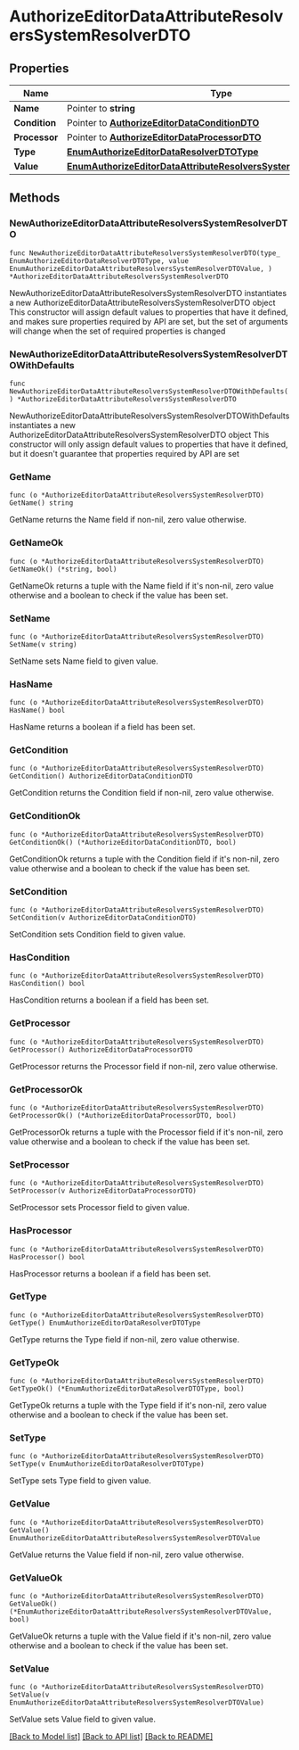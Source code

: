 # AuthorizeEditorDataAttributeResolversSystemResolverDTO

## Properties

Name | Type | Description | Notes
------------ | ------------- | ------------- | -------------
**Name** | Pointer to **string** |  | [optional] 
**Condition** | Pointer to [**AuthorizeEditorDataConditionDTO**](AuthorizeEditorDataConditionDTO.md) |  | [optional] 
**Processor** | Pointer to [**AuthorizeEditorDataProcessorDTO**](AuthorizeEditorDataProcessorDTO.md) |  | [optional] 
**Type** | [**EnumAuthorizeEditorDataResolverDTOType**](EnumAuthorizeEditorDataResolverDTOType.md) |  | 
**Value** | [**EnumAuthorizeEditorDataAttributeResolversSystemResolverDTOValue**](EnumAuthorizeEditorDataAttributeResolversSystemResolverDTOValue.md) |  | 

## Methods

### NewAuthorizeEditorDataAttributeResolversSystemResolverDTO

`func NewAuthorizeEditorDataAttributeResolversSystemResolverDTO(type_ EnumAuthorizeEditorDataResolverDTOType, value EnumAuthorizeEditorDataAttributeResolversSystemResolverDTOValue, ) *AuthorizeEditorDataAttributeResolversSystemResolverDTO`

NewAuthorizeEditorDataAttributeResolversSystemResolverDTO instantiates a new AuthorizeEditorDataAttributeResolversSystemResolverDTO object
This constructor will assign default values to properties that have it defined,
and makes sure properties required by API are set, but the set of arguments
will change when the set of required properties is changed

### NewAuthorizeEditorDataAttributeResolversSystemResolverDTOWithDefaults

`func NewAuthorizeEditorDataAttributeResolversSystemResolverDTOWithDefaults() *AuthorizeEditorDataAttributeResolversSystemResolverDTO`

NewAuthorizeEditorDataAttributeResolversSystemResolverDTOWithDefaults instantiates a new AuthorizeEditorDataAttributeResolversSystemResolverDTO object
This constructor will only assign default values to properties that have it defined,
but it doesn't guarantee that properties required by API are set

### GetName

`func (o *AuthorizeEditorDataAttributeResolversSystemResolverDTO) GetName() string`

GetName returns the Name field if non-nil, zero value otherwise.

### GetNameOk

`func (o *AuthorizeEditorDataAttributeResolversSystemResolverDTO) GetNameOk() (*string, bool)`

GetNameOk returns a tuple with the Name field if it's non-nil, zero value otherwise
and a boolean to check if the value has been set.

### SetName

`func (o *AuthorizeEditorDataAttributeResolversSystemResolverDTO) SetName(v string)`

SetName sets Name field to given value.

### HasName

`func (o *AuthorizeEditorDataAttributeResolversSystemResolverDTO) HasName() bool`

HasName returns a boolean if a field has been set.

### GetCondition

`func (o *AuthorizeEditorDataAttributeResolversSystemResolverDTO) GetCondition() AuthorizeEditorDataConditionDTO`

GetCondition returns the Condition field if non-nil, zero value otherwise.

### GetConditionOk

`func (o *AuthorizeEditorDataAttributeResolversSystemResolverDTO) GetConditionOk() (*AuthorizeEditorDataConditionDTO, bool)`

GetConditionOk returns a tuple with the Condition field if it's non-nil, zero value otherwise
and a boolean to check if the value has been set.

### SetCondition

`func (o *AuthorizeEditorDataAttributeResolversSystemResolverDTO) SetCondition(v AuthorizeEditorDataConditionDTO)`

SetCondition sets Condition field to given value.

### HasCondition

`func (o *AuthorizeEditorDataAttributeResolversSystemResolverDTO) HasCondition() bool`

HasCondition returns a boolean if a field has been set.

### GetProcessor

`func (o *AuthorizeEditorDataAttributeResolversSystemResolverDTO) GetProcessor() AuthorizeEditorDataProcessorDTO`

GetProcessor returns the Processor field if non-nil, zero value otherwise.

### GetProcessorOk

`func (o *AuthorizeEditorDataAttributeResolversSystemResolverDTO) GetProcessorOk() (*AuthorizeEditorDataProcessorDTO, bool)`

GetProcessorOk returns a tuple with the Processor field if it's non-nil, zero value otherwise
and a boolean to check if the value has been set.

### SetProcessor

`func (o *AuthorizeEditorDataAttributeResolversSystemResolverDTO) SetProcessor(v AuthorizeEditorDataProcessorDTO)`

SetProcessor sets Processor field to given value.

### HasProcessor

`func (o *AuthorizeEditorDataAttributeResolversSystemResolverDTO) HasProcessor() bool`

HasProcessor returns a boolean if a field has been set.

### GetType

`func (o *AuthorizeEditorDataAttributeResolversSystemResolverDTO) GetType() EnumAuthorizeEditorDataResolverDTOType`

GetType returns the Type field if non-nil, zero value otherwise.

### GetTypeOk

`func (o *AuthorizeEditorDataAttributeResolversSystemResolverDTO) GetTypeOk() (*EnumAuthorizeEditorDataResolverDTOType, bool)`

GetTypeOk returns a tuple with the Type field if it's non-nil, zero value otherwise
and a boolean to check if the value has been set.

### SetType

`func (o *AuthorizeEditorDataAttributeResolversSystemResolverDTO) SetType(v EnumAuthorizeEditorDataResolverDTOType)`

SetType sets Type field to given value.


### GetValue

`func (o *AuthorizeEditorDataAttributeResolversSystemResolverDTO) GetValue() EnumAuthorizeEditorDataAttributeResolversSystemResolverDTOValue`

GetValue returns the Value field if non-nil, zero value otherwise.

### GetValueOk

`func (o *AuthorizeEditorDataAttributeResolversSystemResolverDTO) GetValueOk() (*EnumAuthorizeEditorDataAttributeResolversSystemResolverDTOValue, bool)`

GetValueOk returns a tuple with the Value field if it's non-nil, zero value otherwise
and a boolean to check if the value has been set.

### SetValue

`func (o *AuthorizeEditorDataAttributeResolversSystemResolverDTO) SetValue(v EnumAuthorizeEditorDataAttributeResolversSystemResolverDTOValue)`

SetValue sets Value field to given value.



[[Back to Model list]](../README.md#documentation-for-models) [[Back to API list]](../README.md#documentation-for-api-endpoints) [[Back to README]](../README.md)


